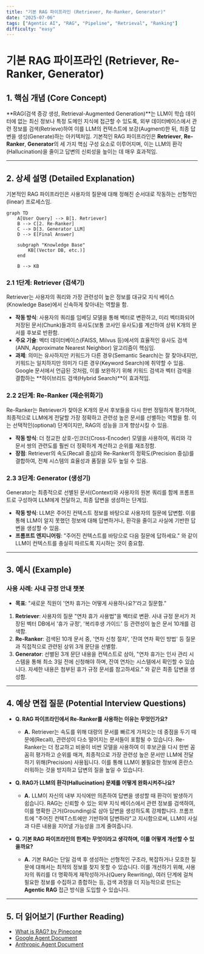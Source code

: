 ```yaml
---
title: "기본 RAG 파이프라인 (Retriever, Re-Ranker, Generator)"
date: "2025-07-06"
tags: ["Agentic AI", "RAG", "Pipeline", "Retrieval", "Ranking"]
difficulty: "easy"
---
```


# 기본 RAG 파이프라인 (Retriever, Re-Ranker, Generator)

## 1. 핵심 개념 (Core Concept)

**RAG(검색 증강 생성, Retrieval-Augmented Generation)**는 LLM이 학습 데이터에 없는 최신 정보나 특정 도메인 지식에 접근할 수 있도록, 외부 데이터베이스에서 관련 정보를 검색(Retrieve)하여 이를 LLM의 컨텍스트에 보강(Augment)한 뒤, 최종 답변을 생성(Generate)하는 아키텍처임. 기본적인 RAG 파이프라인은 **Retriever**, **Re-Ranker**, **Generator**의 세 가지 핵심 구성 요소로 이루어지며, 이는 LLM의 환각(Hallucination)을 줄이고 답변의 신뢰성을 높이는 데 매우 효과적임.

---

## 2. 상세 설명 (Detailed Explanation)

기본적인 RAG 파이프라인은 사용자의 질문에 대해 정해진 순서대로 작동하는 선형적인(linear) 프로세스임.

```mermaid
graph TD
    A[User Query] --> B[1. Retriever]
    B --> C[2. Re-Ranker]
    C --> D[3. Generator LLM]
    D --> E[Final Answer]

    subgraph "Knowledge Base"
        KB[(Vector DB, etc.)]
    end

    B --> KB
```

### 2.1 1단계: Retriever (검색기)

Retriever는 사용자의 쿼리와 가장 관련성이 높은 정보를 대규모 지식 베이스(Knowledge Base)에서 신속하게 찾아내는 역할을 함.

*   **작동 방식**: 사용자의 쿼리를 임베딩 모델을 통해 벡터로 변환하고, 미리 벡터화되어 저장된 문서(Chunk)들과의 유사도(보통 코사인 유사도)를 계산하여 상위 K개의 문서를 후보로 반환함.
*   **주요 기술**: 벡터 데이터베이스(FAISS, Milvus 등)에서의 효율적인 유사도 검색(ANN, Approximate Nearest Neighbor) 알고리즘이 핵심임.
*   **과제**: 의미는 유사하지만 키워드가 다른 경우(Semantic Search)는 잘 찾아내지만, 키워드는 일치하지만 의미가 다른 경우(Keyword Search)에 취약할 수 있음. Google 문서에서 언급된 것처럼, 이를 보완하기 위해 키워드 검색과 벡터 검색을 결합하는 **하이브리드 검색(Hybrid Search)**이 효과적임.

### 2.2 2단계: Re-Ranker (재순위화기)

Re-Ranker는 Retriever가 찾아온 K개의 문서 후보들을 다시 한번 정밀하게 평가하여, 최종적으로 LLM에게 전달할 가장 정확하고 관련성 높은 문서를 선별하는 역할을 함. 이는 선택적인(optional) 단계이지만, RAG의 성능을 크게 향상시킬 수 있음.

*   **작동 방식**: 더 정교한 상호-인코더(Cross-Encoder) 모델을 사용하여, 쿼리와 각 문서 쌍의 관련도를 훨씬 더 정확하게 계산하고 순위를 재조정함.
*   **장점**: Retriever의 속도(Recall 중심)와 Re-Ranker의 정확도(Precision 중심)를 결합하여, 전체 시스템의 효율성과 품질을 모두 높일 수 있음.

### 2.3 3단계: Generator (생성기)

Generator는 최종적으로 선별된 문서(Context)와 사용자의 원본 쿼리를 함께 프롬프트로 구성하여 LLM에게 전달하고, 최종 답변을 생성하는 단계임.

*   **작동 방식**: LLM은 주어진 컨텍스트 정보를 바탕으로 사용자의 질문에 답변함. 이를 통해 LLM이 알지 못했던 정보에 대해 답변하거나, 환각을 줄이고 사실에 기반한 답변을 생성할 수 있음.
*   **프롬프트 엔지니어링**: "주어진 컨텍스트를 바탕으로 다음 질문에 답하세요." 와 같이 LLM이 컨텍스트를 충실히 따르도록 지시하는 것이 중요함.

---

## 3. 예시 (Example)

### 사용 사례: 사내 규정 안내 챗봇

*   **목표**: "새로운 직원이 '연차 휴가는 어떻게 사용하나요?'라고 질문함."

1.  **Retriever**: 사용자의 질문 "연차 휴가 사용법"을 벡터로 변환. 사내 규정 문서가 저장된 벡터 DB에서 '휴가 규정', '복리후생 가이드' 등 관련성이 높은 문서 10개를 검색함.
2.  **Re-Ranker**: 검색된 10개 문서 중, '연차 신청 절차', '잔여 연차 확인 방법' 등 질문과 직접적으로 관련된 상위 3개 문단을 선별함.
3.  **Generator**: 선별된 3개 문단 내용을 컨텍스트로 삼아, "연차 휴가는 인사 관리 시스템을 통해 최소 3일 전에 신청해야 하며, 잔여 연차는 시스템에서 확인할 수 있습니다. 자세한 내용은 첨부된 휴가 규정 문서를 참고하세요." 와 같은 최종 답변을 생성함.

---

## 4. 예상 면접 질문 (Potential Interview Questions)

*   **Q. RAG 파이프라인에서 Re-Ranker를 사용하는 이유는 무엇인가요?**
    *   **A.** Retriever는 속도를 위해 대량의 문서를 빠르게 가져오는 데 중점을 두기 때문에(Recall), 관련성이 다소 떨어지는 문서들이 포함될 수 있습니다. Re-Ranker는 더 정교하고 비용이 비싼 모델을 사용하여 이 후보군을 다시 한번 꼼꼼히 평가하고 순위를 매겨, 최종적으로 가장 관련성 높은 문서만 LLM에 전달하기 위해(Precision) 사용됩니다. 이를 통해 LLM이 불필요한 정보에 혼란스러워하는 것을 방지하고 답변의 질을 높일 수 있습니다.

*   **Q. RAG가 LLM의 환각(Hallucination) 문제를 어떻게 완화시켜주나요?**
    *   **A.** LLM이 자신의 내부 지식에만 의존하여 답변을 생성할 때 환각이 발생하기 쉽습니다. RAG는 신뢰할 수 있는 외부 지식 베이스에서 관련 정보를 검색하여, 이를 명확한 근거(Grounding)로 삼아 답변을 생성하도록 강제합니다. 프롬프트에 "주어진 컨텍T스트에만 기반하여 답변하라"고 지시함으로써, LLM이 사실과 다른 내용을 지어낼 가능성을 크게 줄여줍니다.

*   **Q. 기본 RAG 파이프라인의 한계는 무엇이라고 생각하며, 이를 어떻게 개선할 수 있을까요?**
    *   **A.** 기본 RAG는 단일 검색 후 생성하는 선형적인 구조라, 복잡하거나 모호한 질문에 대해서는 최적의 정보를 찾지 못할 수 있습니다. 이를 개선하기 위해, 사용자의 쿼리를 더 명확하게 재작성하거나(Query Rewriting), 여러 단계에 걸쳐 필요한 정보를 수집하고 종합하는 등, 검색 과정을 더 지능적으로 만드는 **Agentic RAG** 접근 방식을 도입할 수 있습니다.

---

## 5. 더 읽어보기 (Further Reading)

*   [What is RAG? by Pinecone](https://www.pinecone.io/learn/retrieval-augmented-generation/)
*   [Google Agent Document](https://www.kaggle.com/whitepaper-agent-companion)
*   [Anthropic Agent Document](https://www.anthropic.com/engineering/building-effective-agents)